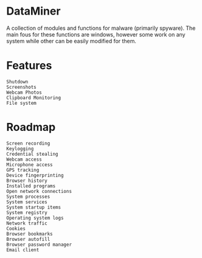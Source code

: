 # DataMiner

A collection of modules and functions for malware (primarily spyware). The main fous for these functions are windows, however some work on any system while other can be easily modified for them.

# Features

```
Shutdown
Screenshots
Webcam Photos
Clipboard Monitoring
File system
```

# Roadmap

```
Screen recording
Keylogging
Credential stealing
Webcam access
Microphone access
GPS tracking
Device fingerprinting
Browser history
Installed programs
Open network connections
System processes
System services
System startup items
System registry
Operating system logs
Network traffic
Cookies
Browser bookmarks
Browser autofill
Browser password manager
Email client
```